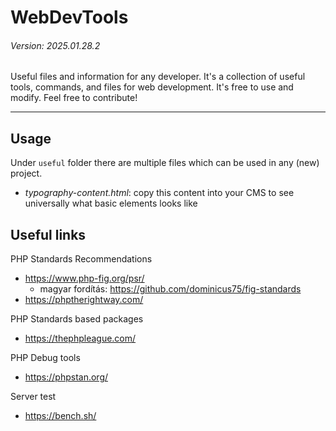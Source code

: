 # WebDevTools
###### Version: 2025.01.28.2

Useful files and information for any developer. It's a collection of useful tools, commands, and files for web development. It's free to use and modify. Feel free to contribute!

---

## Usage

Under `useful` folder there are multiple files which can be used in any (new) project.

 - *typography-content.html*: copy this content into your CMS to see universally what basic elements looks like

## Useful links

PHP Standards Recommendations

- https://www.php-fig.org/psr/
  - magyar fordítás: https://github.com/dominicus75/fig-standards
- https://phptherightway.com/

PHP Standards based packages

- https://thephpleague.com/

PHP Debug tools

- https://phpstan.org/

Server test

- https://bench.sh/
